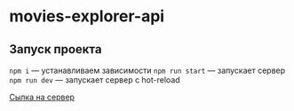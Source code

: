 # movies-explorer-api

## Запуск проекта
`npm i` — устанавливаем зависимости
`npm run start` — запускает сервер   
`npm run dev` — запускает сервер с hot-reload

[Сылка на сервер](https://api.my-diploma.nomoredomains.work/)
